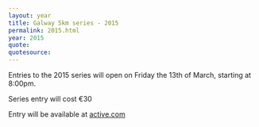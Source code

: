 ```yaml
---
layout: year
title: Galway 5km series - 2015
permalink: 2015.html
year: 2015
quote:
quotesource: 
---
```


Entries to the 2015 series will open on Friday the 13th of March, starting at 8:00pm.

Series entry will cost €30

Entry will be available at [active.com](http://www.active.com/galway-galway/running/galway-5km-series-2015)
